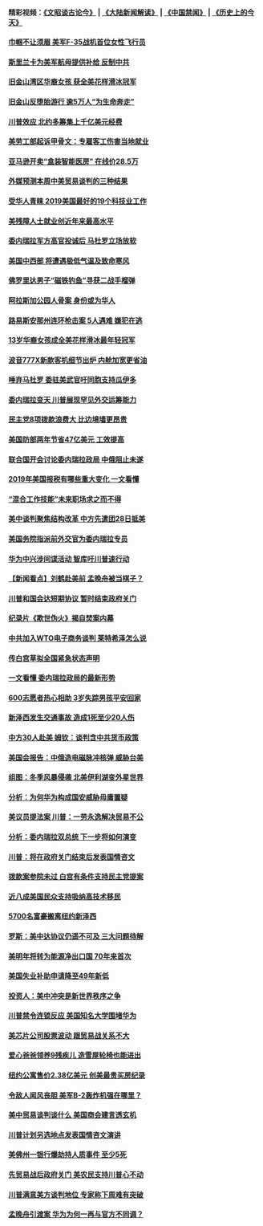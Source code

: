 #### 精彩视频：[《文昭谈古论今》](https://github.com/gfw-breaker/wenzhao/blob/master/README.md?t=01281230) | [《大陆新闻解读》](https://github.com/gfw-breaker/ntdtv-comedy/blob/master/README.md?t=01281230) | [《中国禁闻》](https://github.com/gfw-breaker/ntdtv-news/blob/master/README.md?t=01281230) | [《历史上的今天》](https://github.com/gfw-breaker/today-in-history/blob/master/README.md?t=01281230) 

#### [巾帼不让须眉 美军F-35战机首位女性飞行员](../pages/nsc412/n11007778.md?t=01281230) 

#### [斯里兰卡为美军航母提供补给 反制中共](../pages/nsc412/n11007567.md?t=01281230) 

#### [旧金山湾区华裔女孩 获全美花样滑冰冠军](../pages/nsc412/n11007307.md?t=01281230) 

#### [旧金山反堕胎游行 逾5万人“为生命奔走”](../pages/nsc412/n11007277.md?t=01281230) 

#### [川普效应 北约多筹集上千亿美元经费](../pages/nsc412/n11006307.md?t=01281230) 

#### [美劳工部起诉甲骨文：专雇客工伤害当地就业](../pages/nsc412/n11006396.md?t=01281230) 

#### [亚马逊开卖“盒装智能医房” 在线价28.5万](../pages/nsc412/n11006269.md?t=01281230) 

#### [外媒预测本周中美贸易谈判的三种结果](../pages/nsc412/n11006293.md?t=01281230) 

#### [受华人青睐 2019美国最好的19个科技业工作](../pages/nsc412/n10997843.md?t=01281230) 

#### [美残障人士就业创近年来最高水平](../pages/nsc412/n11006141.md?t=01281230) 

#### [委内瑞拉军方高官投诚后 马杜罗立场放软](../pages/nsc412/n11006068.md?t=01281230) 

#### [美国中西部 将遭遇极低气温及致命寒风](../pages/nsc412/n11006119.md?t=01281230) 

#### [佛罗里达男子“磁铁钓鱼”寻获二战手榴弹](../pages/nsc412/n11006024.md?t=01281230) 

#### [阿拉斯加公园人骨案 身份或为华人](../pages/nsc412/n11005907.md?t=01281230) 

#### [路易斯安那州连环枪击案 5人遇难 嫌犯在逃](../pages/nsc412/n11005912.md?t=01281230) 

#### [13岁华裔女孩成全美花样滑冰最年轻冠军](../pages/nsc412/n11004513.md?t=01281230) 

#### [波音777X新款客机细节出炉 内舱加宽更省油](../pages/nsc412/n11005089.md?t=01281230) 

#### [唾弃马杜罗 委驻美武官吁同胞支持瓜伊多](../pages/nsc412/n11004923.md?t=01281230) 

#### [委内瑞拉变天 川普展现罕见外交运筹能力](../pages/nsc412/n11004848.md?t=01281230) 

#### [民主党8项拨款浪费大 比边境墙更昂贵](../pages/nsc412/n11004806.md?t=01281230) 

#### [美国防部两年节省47亿美元 工效提高](../pages/nsc412/n11004731.md?t=01281230) 

#### [联合国开会讨论委内瑞拉政局 中俄阻止未遂](../pages/nsc412/n11004660.md?t=01281230) 

#### [2019年美国报税有哪些重大变化 一文看懂](../pages/nsc412/n11004533.md?t=01281230) 

#### [“混合工作技能”未来职场求之而不得](../pages/nsc412/n11002310.md?t=01281230) 

#### [美中谈判聚焦结构改革 中方先遣团28日抵美](../pages/nsc412/n11003280.md?t=01281230) 

#### [美国务院指派前外交官为委内瑞拉专员](../pages/nsc412/n11002915.md?t=01281230) 

#### [华为中兴涉间谍活动 智库吁川普速行动](../pages/nsc412/n11002224.md?t=01281230) 

#### [【新闻看点】刘鹤赴美前 孟晚舟被当棋子？](../pages/nsc412/n11002303.md?t=01281230) 

#### [川普和国会达短期协议 暂时结束政府关门](../pages/nsc412/n11002604.md?t=01281230) 

#### [纪录片《欺世伪火》揭自焚案内幕](../pages/nsc412/n11002664.md?t=01281230) 

#### [中共加入WTO电子商务谈判 莱特希泽怎么说](../pages/nsc412/n11002384.md?t=01281230) 

#### [传白宫草拟全国紧急状态声明](../pages/nsc412/n11002553.md?t=01281230) 

#### [一文看懂 委内瑞拉政局的最新形势](../pages/nsc412/n11002529.md?t=01281230) 

#### [600志愿者热心相助 3岁失踪男孩平安回家](../pages/nsc412/n11001829.md?t=01281230) 

#### [新泽西发生交通事故 造成1死至少20人伤](../pages/nsc412/n11001578.md?t=01281230) 

#### [中方30人赴美 姆钦：谈判含中共货币政策](../pages/nsc412/n11000480.md?t=01281230) 

#### [美国会报告：中俄造电磁脉冲核弹 威胁台美](../pages/nsc412/n11001011.md?t=01281230) 

#### [组图：冬季风暴侵袭 北美伊利湖变外星世界](../pages/nsc412/n11000660.md?t=01281230) 

#### [分析：为何华为构成国安威胁毋庸置疑](../pages/nsc412/n10999862.md?t=01281230) 

#### [美议员提法案 川普：一劳永逸解决贸易不公](../pages/nsc412/n11000269.md?t=01281230) 

#### [分析：委内瑞拉双总统 下一步将如何演变](../pages/nsc412/n10999629.md?t=01281230) 

#### [川普：将在政府关门结束后发表国情咨文](../pages/nsc412/n11000030.md?t=01281230) 

#### [拨款案参院未过 白宫有条件支持民主党提案](../pages/nsc412/n10999946.md?t=01281230) 

#### [近八成美国民众支持吸纳高技术移民](../pages/nsc412/n10999709.md?t=01281230) 

#### [5700名富豪搬离纽约新泽西](../pages/nsc412/n10999915.md?t=01281230) 

#### [罗斯：美中达协议仍遥不可及 三大问题待解](../pages/nsc412/n10999637.md?t=01281230) 

#### [美明年将转为能源净出口国 70年来首次](../pages/nsc412/n10999710.md?t=01281230) 

#### [美国失业补助申请降至49年新低](../pages/nsc412/n10999698.md?t=01281230) 

#### [投资人：美中冲突是新世界秩序之争](../pages/nsc412/n10999607.md?t=01281230) 

#### [川普禁令连锁反应 美国知名大学围堵华为](../pages/nsc412/n10999500.md?t=01281230) 

#### [美芯片公司股票波动 跟贸易战关系不大](../pages/nsc412/n10999476.md?t=01281230) 

#### [爱心爸爸领养9残疾儿 造雪屋轮椅也能进出](../pages/nsc412/n10999179.md?t=01281230) 

#### [纽约公寓售价2.38亿美元 创美最贵买房纪录](../pages/nsc412/n10998973.md?t=01281230) 

#### [令敌人闻风丧胆 美军B-2轰炸机强在哪里？](../pages/nsc412/n10998237.md?t=01281230) 

#### [美中贸易谈判谈什么 美国商会建言透玄机](../pages/nsc412/n10997587.md?t=01281230) 

#### [川普计划另选地点发表国情咨文演讲](../pages/nsc412/n10997316.md?t=01281230) 

#### [美佛州一银行爆劫持人质事件 至少5死](../pages/nsc412/n10997282.md?t=01281230) 

#### [先贸易战后政府关门 美农民支持川普心不动](../pages/nsc412/n10997328.md?t=01281230) 

#### [川普满意美方谈判地位 专家称下周难有突破](../pages/nsc412/n10997361.md?t=01281230) 

#### [孟晚舟引渡案 华为为何一再与官方不同调？](../pages/nsc412/n10996914.md?t=01281230) 

